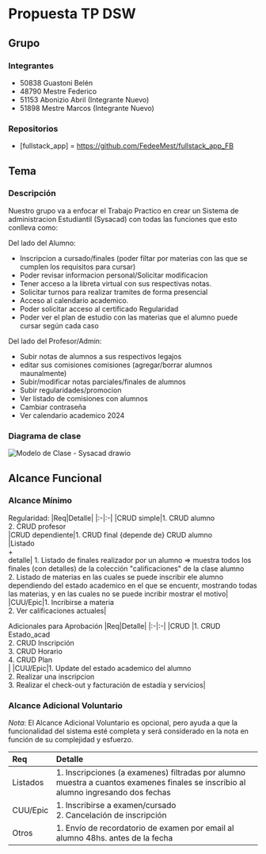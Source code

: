 # Propuesta TP DSW

## Grupo
### Integrantes
- 50838 Guastoni Belén
- 48790 Mestre Federico
- 51153 Abonizio Abril (Integrante Nuevo)
- 51898 Mestre Marcos (Integrante Nuevo)

### Repositorios
* [fullstack_app] = https://github.com/FedeeMest/fullstack_app_FB


## Tema
### Descripción
Nuestro grupo va a enfocar el Trabajo Practico en crear un Sistema de administracion Estudiantil (Sysacad) con todas las funciones que esto conlleva como: 

Del lado del Alumno:
- Inscripcion a cursado/finales (poder filtar por materias con las que se cumplen los requisitos para cursar)
- Poder revisar informacion personal/Solicitar modificacion
- Tener acceso a la libreta virtual con sus respectivas notas.
- Solicitar turnos para realizar tramites de forma presencial
- Acceso al calendario academico.
- Poder solicitar acceso al certificado Regularidad
- Poder ver el plan de estudio con las materias que el alumno puede cursar según cada caso
  
Del lado del Profesor/Admin:
- Subir notas de alumnos a sus respectivos legajos
- editar sus comisiones comisiones (agregar/borrar alumnos maunalmente)
- Subir/modificar notas parciales/finales de alumnos
- Subir regularidades/promocion
- Ver listado de comisiones con alumnos
- Cambiar contraseña
- Ver calendario academico 2024

   
### Diagrama de clase
![Modelo de Clase - Sysacad drawio](https://github.com/FedeeMest/TP-DSW-FB/assets/166263224/f787a51c-9cf2-43db-a15c-79e7f1d56070)

## Alcance Funcional 

### Alcance Mínimo

Regularidad:
|Req|Detalle|
|:-|:-|
|CRUD simple|1. CRUD alumno<br>2. CRUD profesor<br>
|CRUD dependiente|1. CRUD final {depende de} CRUD alumno<br>
|Listado<br>+<br>detalle| 1. Listado de finales realizador por un alumno => muestra todos los finales (con detalles) de la colección "calificaciones" de la clase alumno<br> 2. Listado de materias en las cuales se puede inscribir ele alumno dependiendo del estado academico en el que se encuentr, mostrando todas las materias, y en las cuales no se puede incribir mostrar el motivo|
|CUU/Epic|1. Incribirse a materia<br>2. Ver calificaciones actuales|


Adicionales para Aprobación
|Req|Detalle|
|:-|:-|
|CRUD |1. CRUD Estado_acad<br>2. CRUD Inscripción<br>3. CRUD Horario<br>4. CRUD Plan<br>|
|CUU/Epic|1. Update del estado academico del alumno<br>2. Realizar una inscripcion<br>3. Realizar el check-out y facturación de estadía y servicios|


### Alcance Adicional Voluntario

*Nota*: El Alcance Adicional Voluntario es opcional, pero ayuda a que la funcionalidad del sistema esté completa y será considerado en la nota en función de su complejidad y esfuerzo.

|Req|Detalle|
|:-|:-|
|Listados |1. Inscripciones (a examenes) filtradas por alumno muestra a cuantos examenes finales se inscribio al alumno ingresando dos fechas|2. Inscripciones a cursado de un alumno dado un periodo de fehcas especificos.
|CUU/Epic|1. Inscribirse a examen/cursado<br>2. Cancelación de inscripción|
|Otros|1. Envío de recordatorio de examen por email al alumno 48hs. antes de la fecha|

